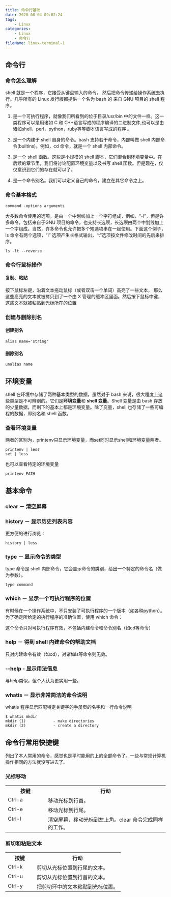```yaml
---
title: 命令行基础
date: 2020-08-04 09:02:24
tags:
    - Linux
categories:
    - Linux
    - 命令行
fileName: linux-terminal-1
---
```


## 命令行

### 命令怎么理解
shell 就是一个程序，它接受从键盘输入的命令，  然后把命令传递给操作系统去执行。几乎所有的 Linux 发行版都提供一个名为 bash 的 来自 GNU 项目的 shell 程序。

1. 是一个可执行程序，就像我们所看到的位于目录/usr/bin 中的文件一样。这一类程序可以是用诸如 C 和 C++语言写成的程序编译的二进制文件,也可以是由诸如shell，perl，python，ruby等等脚本语言写成的程序 。

2. 是一个内建于 shell 自身的命令。bash 支持若干命令，内部叫做 shell 内部命令(builtins)。例如，cd 命令，就是一个 shell 内部命令。

3. 是一个 shell 函数。这些是小规模的 shell 脚本，它们混合到环境变量中。在后续的章节里，我们将讨论配置环境变量以及书写 shell 函数。但是现在，仅仅意识到它们的存在就可以了。

4. 是一个命令别名。我们可以定义自己的命令，建立在其它命令之上。

### 命令基本格式

```
command -options arguments
```

大多数命令使用的选项，是由一个中划线加上一个字符组成，例如，“-l”，但是许多命令，包括来自于GNU 项目的命令，也支持长选项，长选项由两个中划线加上一个字组成。当然，许多命令也允许把多个短选项串在一起使用。下面这个例子，ls 命令有两个选项，“l” 选项产生长格式输出，“t”选项按文件修改时间的先后来排序。

```
ls -lt --reverse
```

### 命令行鼠标操作

#### 复制、粘贴
按下鼠标左键，沿着文本拖动鼠标（或者双击一个单词）高亮了一些文本，  那么这些高亮的文本就被拷贝到了一个由 X 管理的缓冲区里面。然后按下鼠标中键，  这些文本就被粘贴到光标所在的位置

### 创建与删除别名

#### 创建别名

```
alias name='string'
```

#### 删除别名

```
unalias name
```



## 环境变量

shell 在环境中存储了两种基本类型的数据，虽然对于 bash 来说，很大程度上这些类型是不可辨别的。它们是**环境变量**和 **shell 变量**。Shell 变量是由 bash 存放的少量数据，而剩下的基本上都是环境变量。除了变量，shell 也存储了一些可编程的数据，即别名和 shell 函数。

### 查看环境变量

两者的区别为，printenv只显示环境变量，而set同时显示shell和环境变量两者。

```
printenv | less
set | less
```

也可以查看特定的环境变量

```
printenv PATH
```





## 基本命令

### clear － 清空屏幕

### history － 显示历史列表内容

更方便的进行浏览：

```
history | less
```

### type － 显示命令的类型

type 命令是 shell 内部命令，它会显示命令的类别，给出一个特定的命令名（做为参数）。

```
type command
```

### which － 显示一个可执行程序的位置

有时候在一个操作系统中，不只安装了可执行程序的一个版本（如各种python）。为了确定所给定的执行程序的准确位置，使用 which 命令：



这个命令只对可执行程序有效，不包括内建命令和命令别名（如cd等命令）



### help － 得到 shell 内建命令的帮助文档

只对内建命令有效（如cd），对诸如ls等命令则无效。

### -\-help - 显示用法信息

与help类似，但个人认为更实用一些。

### whatis － 显示非常简洁的命令说明

whatis 程序显示匹配特定关键字的手册页的名字和一行命令说明

```
$ whatis mkdir
mkdir (1)            - make directories
mkdir (2)            - create a directory
```



## 命令行常用快捷键

列出了本人常用的命令，感觉也是平时能用的上的全部命令了。一些与常规计算机操作相同的方法就没写进去了。

### 光标移动

<table class="multi">
<tr>
<th class="title">按键</th>
<th class="title">行动</th>
</tr>
<tr>
<td valign="top" width="25%">Ctrl-a</td>
<td valign="top">移动光标到行首。</td>
</tr>
<tr>
<td valign="top">Ctrl-e</td>
<td valign="top">移动光标到行尾。</td>
</tr>
<tr>
<td valign="top">Ctrl-l</td>
<td valign="top">清空屏幕，移动光标到左上角。clear 命令完成同样的工作。</td>
</tr>
</table>



### 剪切和粘贴文本

<table class="multi">
<tr>
<th class="title"> 按键</th>
<th class="title"> 行动</th>
</tr>
<tr>
<td valign="top" width="25%">Ctrl-k</td>
<td valign="top"> 剪切从光标位置到行尾的文本。</td>
</tr>
<tr>
<td valign="top">Ctrl-u</td>
<td valign="top"> 剪切从光标位置到行首的文本。</td>
</tr>
<tr>
<td valign="top">Ctrl-y</td>
<td valign="top"> 把剪切环中的文本粘贴到光标位置。</td>
</tr>
</table>



